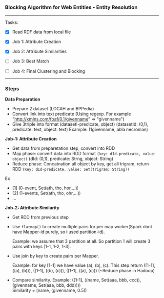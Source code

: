 ### Blocking Algorithm for Web Entities - Entity Resolution
   
---

Tasks:

- [x] Read RDF data from local file 
 
- [x] Job 1: Attribute Creation

- [x] Job 2: Attribute Similarities

- [ ] Job 3: Best Match

- [ ] Job 4: Final Clustering and Blocking

----

### Steps

**Data Preparation**
- Prepare 2 dataset (LOCAH and BPPedia)
- Convert link into text predicate (Using regexp. For example "<http://xmlns.com/foaf/0.1/givenname>" => "givenname")
- Give 3triple into format (datasetI-predicate, object) (datasetId: (0,1), predicate: text, object: text)
    Example: (1givenname, abla necroman)

**Job-1: Attribute Creation**
- Get data from preparetation step, convert into RDD
- Map phase: convert data into RDD format `(key: dId-predicate, value: object)` (dId: (0,1), predicate: Strng, object: String)
- Reduce phase: Concatnation all object by key, get all trigram, return RDD `(Key: dId-predicate, value: Set(trigram: String))`

Ex
- [1] (0-event, Set(ath, tho, hor,...))
- [2] (1-events, Set(ath, tho, ohr,...))
- ...

**Job-2: Attribute Similarity**
- Get RDD from previous step
- Use `flatmap()` to create multiple pairs for per map worker(Spark dont have Mapper-id purely, so i used partition-id).
    
    Example: we assume that 3 partition at all. 
    So partition 1 will create 3 pairs with keys [1-1, 1-2, 1-3].

- Use join by key to create pairs per Mapper. 
    
    Example: for key [1-1] we have value (a), (b), (c).
    This step return ([1-1], ((a), (b))), ([1-1], ((b), (c))), ([1-1], ((a), (c))) (~Reduce phase in Hadoop)
- Compare similarity.
    Example: ([1-1], ((name, Set(aaa, bbb, ccc)), (givenname, Set(aaa, bbb, ddd))))   
    Similarity = (name, (givenname, 0.5))

